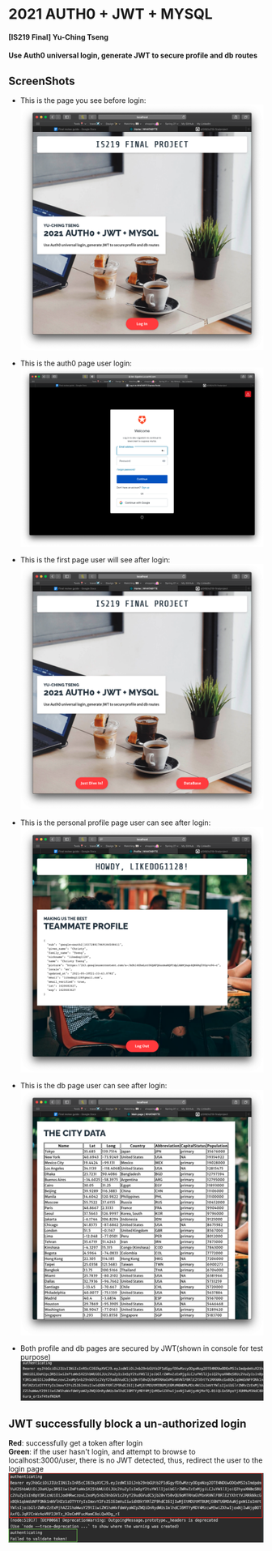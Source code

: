 # 2021 AUTH0 + JWT + MYSQL
#### [IS219 Final] Yu-Ching Tseng
#### Use Auth0 universal login, generate JWT to secure profile and db routes

## ScreenShots 

- This is the page you see before login: <br />
![page](https://github.com/yt249/is219-finalproject/blob/master/img/main%20page.png)

- This is the auth0 page user login: <br />
![page](https://github.com/yt249/is219-finalproject/blob/master/img/auth0.png)

- This is the first page user will see after login: <br />
![page](https://github.com/yt249/is219-finalproject/blob/master/img/login%20page.png)

- This is the personal profile page user can see after login: <br />
![page](https://github.com/yt249/is219-finalproject/blob/master/img/profile.png)

- This is the db page user can see after login: <br />
![page](https://github.com/yt249/is219-finalproject/blob/master/img/db.png)

- Both profile and db pages are secured by JWT(shown in console for test purpose) <br />
![page](https://github.com/yt249/is219-finalproject/blob/master/img/authenticate%20and%20jwt.png)

## JWT successfully block a un-authorized login
**Red**: successfully get a token after login <br />
**Green**: if the user hasn't login, and attempt to browse to localhost:3000/user, there is no JWT detected, thus, redirect the user to the login page <br /> 
![page](https://github.com/yt249/is219-finalproject/blob/master/img/fail%20to%20auth.png)